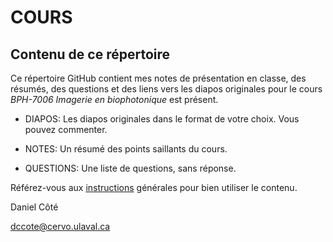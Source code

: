 # COURS
## Contenu de ce répertoire

Ce répertoire GitHub contient mes notes de présentation en classe, des résumés, des questions et des liens vers les diapos originales pour le cours *BPH-7006 Imagerie en biophotonique* est présent.

* DIAPOS: Les diapos originales dans le format de votre choix. Vous pouvez commenter.

* NOTES: Un résumé des points saillants du cours.

* QUESTIONS: Une liste de questions, sans réponse.


Référez-vous aux [instructions](../README.md) générales pour bien utiliser le contenu.



Daniel Côté

dccote@cervo.ulaval.ca

